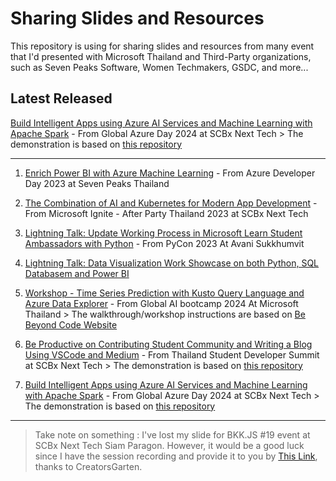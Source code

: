 # Sharing Slides and Resources
This repository is using for sharing slides and resources from many event that I'd presented with Microsoft Thailand and Third-Party organizations, such as Seven Peaks Software, Women Techmakers, GSDC, and more...

## Latest Released

[Build Intelligent Apps using Azure AI Services and Machine Learning with Apache Spark](https://github.com/chrnthnkmutt/sharing_slides/blob/main/07_IntelligentApp_AzureAI.pdf) - From Global Azure Day 2024 at SCBx Next Tech > The demonstration is based on [this repository](https://github.com/Azure-Samples/Synapse/blob/main/MachineLearning/Tutorial%20-%20Cognitive%20Service.ipynb)

-----------------------------------

1. [Enrich Power BI with Azure Machine Learning](https://github.com/chrnthnkmutt/sharing_slides/blob/main/01_AML_PowerBI.pdf) - From Azure Developer Day 2023 at Seven Peaks Thailand

2. [The Combination of AI and Kubernetes for Modern App Development](https://github.com/chrnthnkmutt/sharing_slides/blob/main/02_AI_and_K8s.pdf) - From Microsoft Ignite - After Party Thailand 2023 at SCBx Next Tech

3. [Lightning Talk: Update Working Process in Microsoft Learn Student Ambassadors with Python](https://github.com/chrnthnkmutt/sharing_slides/blob/main/03_LightningTalk_PyCon23.pdf) - From PyCon 2023 At Avani Sukkhumvit

4. [Lightning Talk: Data Visualization Work Showcase on both Python, SQL Databasem and Power BI](https://github.com/chrnthnkmutt/sharing_slides/blob/main/04_LightningTalk_DataVizJan2024.pdf)

5. [Workshop - Time Series Prediction with Kusto Query Language and Azure Data Explorer](https://github.com/chrnthnkmutt/sharing_slides/blob/main/05_globalAI_timeseries.pdf) - From Global AI bootcamp 2024 At Microsoft Thailand > The walkthrough/workshop instructions are based on [Be Beyond Code Website](https://bebeyondcode.vercel.app/posts/timeseries-adx1)

6. [Be Productive on Contributing Student Community and Writing a Blog Using VSCode and Medium](https://github.com/chrnthnkmutt/sharing_slides/blob/main/06_StudentSummit_BlogContrb.pdf) - From Thailand Student Developer Summit at SCBx Next Tech > The demonstration is based on [this repository](https://github.com/chrnthnkmutt/bebeyondcode)

7. [Build Intelligent Apps using Azure AI Services and Machine Learning with Apache Spark](https://github.com/chrnthnkmutt/sharing_slides/blob/main/07_IntelligentApp_AzureAI.pdf) - From Global Azure Day 2024 at SCBx Next Tech > The demonstration is based on [this repository](https://github.com/Azure-Samples/Synapse/blob/main/MachineLearning/Tutorial%20-%20Cognitive%20Service.ipynb)

-----------------------------------

> Take note on something : I've lost my slide for BKK.JS #19 event at SCBx Next Tech Siam Paragon. However, it would be a good luck since I have the session recording and provide it to you by [This Link](https://www.youtube.com/watch?v=HiChHH_MhQI), thanks to CreatorsGarten.
